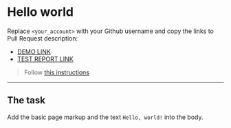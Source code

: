 # Hello world
Replace `<your_account>` with your Github username and copy the links to Pull Request description:
- [DEMO LINK](https://l4st1m0za.github.io/layout_hello-world/)
- [TEST REPORT LINK](https://l4st1m0za.github.io/layout_hello-world/report/html_report/)

> Follow [this instructions](https://mate-academy.github.io/layout_task-guideline/#how-to-solve-the-layout-tasks-on-github)
___

## The task 
Add the basic page markup and the text `Hello, world!` into the body.
